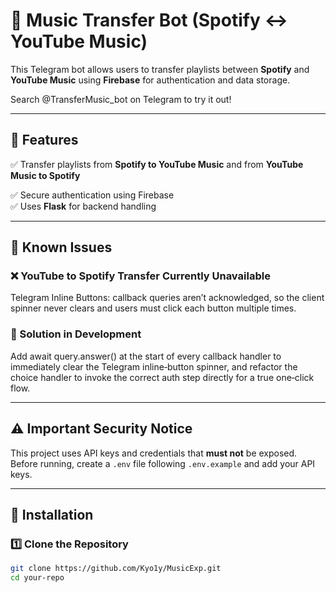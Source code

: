 # 🎵 Music Transfer Bot (Spotify ↔ YouTube Music)

This Telegram bot allows users to transfer playlists between **Spotify** and **YouTube Music** using **Firebase** for authentication and data storage.

Search @TransferMusic_bot on Telegram to try it out!

---

## 📌 Features
✅ Transfer playlists from **Spotify to YouTube Music** and  from **YouTube Music to Spotify**

✅ Secure authentication using Firebase  
✅ Uses **Flask** for backend handling  

---

## 🛑 Known Issues

### ❌ YouTube to Spotify Transfer Currently Unavailable
Telegram Inline Buttons: callback queries aren’t acknowledged, so the client spinner never clears and users must click each button multiple times.

### 🔧 Solution in Development
Add await query.answer() at the start of every callback handler to immediately clear the Telegram inline‑button spinner, and refactor the choice handler to invoke the correct auth step directly for a true one‑click flow.

---

## ⚠️ Important Security Notice
This project uses API keys and credentials that **must not** be exposed. Before running, create a `.env` file following `.env.example` and add your API keys.

---

## 🚀 Installation

### 1️⃣ Clone the Repository
```sh
git clone https://github.com/Kyo1y/MusicExp.git
cd your-repo
